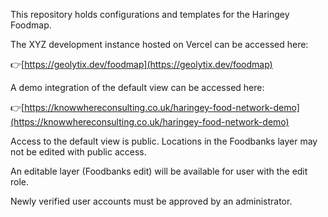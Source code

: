 This repository holds configurations and templates for the Haringey Foodmap.


The XYZ development instance hosted on Vercel can be accessed here:

:point_right:[https://geolytix.dev/foodmap](https://geolytix.dev/foodmap)


A demo integration of the default view can be accessed here:

:point_right:[https://knowwhereconsulting.co.uk/haringey-food-network-demo](https://knowwhereconsulting.co.uk/haringey-food-network-demo)


Access to the default view is public. Locations in the Foodbanks layer may not be edited with public access.

An editable layer (Foodbanks edit) will be available for user with the edit role.

Newly verified user accounts must be approved by an administrator.
